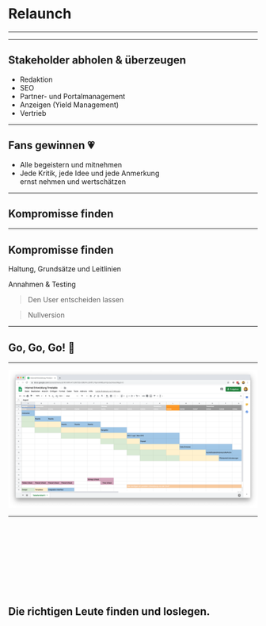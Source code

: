 <!-- .slide: data-background="assets/rainy-day.jpg" -->

# Relaunch 

---

<!-- .slide: data-background="assets/rainy-day-sketch-all.jpg" -->

---

## Stakeholder abholen & überzeugen

* Redaktion <!-- .element: class="fragment" -->
* SEO <!-- .element: class="fragment" -->
* Partner- und Portalmanagement <!-- .element: class="fragment" -->
* Anzeigen (Yield Management) <!-- .element: class="fragment" -->
* Vertrieb <!-- .element: class="fragment" -->

---

## Fans gewinnen 💗

* Alle begeistern und mitnehmen <!-- .element: class="fragment" -->
* Jede Kritik, jede Idee und jede Anmerkung<br> ernst nehmen und wertschätzen <!-- .element: class="fragment" -->

---

## Kompromisse finden

<!-- .slide: data-background="assets/workshops-background-greyscale.jpg" -->

---

## Kompromisse finden

Haltung, Grundsätze und Leitlinien

Annahmen & Testing

> Den User entscheiden lassen

> Nullversion

---

## Go, Go, Go! 🏁

---

![Timetable](assets/timetable.png) <!-- .element: class="transparent" -->

---

<!-- .slide: data-background="assets/standup.jpg" -->

<br>
<br>
<br>
<br>
<br>
<br>
<br>
<br>

## Die richtigen Leute finden und loslegen.


